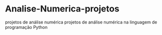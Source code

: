 # Analise-Numerica-projetos
projetos de análise numérica
projetos de análise numérica na linguagem de programação Python
